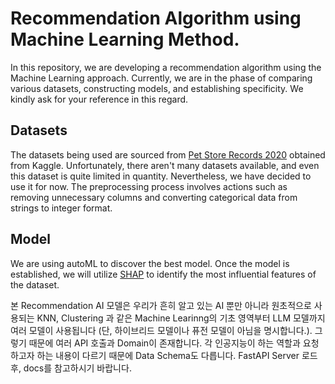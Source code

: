 # Recommendation Algorithm using Machine Learning Method.

In this repository, we are developing a recommendation algorithm using the Machine Learning approach. Currently, we are in the phase of comparing various datasets, constructing models, and establishing specificity. We kindly ask for your reference in this regard.

## Datasets

The datasets being used are sourced from [Pet Store Records 2020](https://www.kaggle.com/datasets/ippudkiippude/pet-store-records-2020) obtained from Kaggle. Unfortunately, there aren't many datasets available, and even this dataset is quite limited in quantity. Nevertheless, we have decided to use it for now. The preprocessing process involves actions such as removing unnecessary columns and converting categorical data from strings to integer format.

## Model

We are using autoML to discover the best model. Once the model is established, we will utilize [SHAP](https://shap.readthedocs.io/en/latest/) to identify the most influential features of the dataset.

본 Recommendation AI 모델은 우리가 흔히 알고 있는 AI 뿐만 아니라 원초적으로 사용되는 KNN, Clustering 과 같은 Machine Learinng의 기초 영역부터 LLM 모델까지 여러 모델이 사용됩니다 (단, 하이브리드 모델이나 퓨전 모델이 아님을 명시합니다.). 그렇기 때문에 여러 API 호출과 Domain이 존재합니다. 각 인공지능이 하는 역할과 요청하고자 하는 내용이 다르기 때문에 Data Schema도 다릅니다. FastAPI Server 로드 후, docs를 참고하시기 바랍니다.
